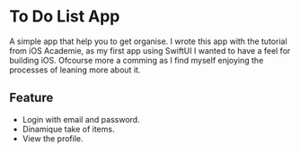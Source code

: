 # To Do List App 
A simple app that help you to get organise. I wrote this app with the tutorial from iOS Academie, as my first app using SwiftUI I wanted to have a feel for building iOS. Ofcourse more a comming as I find myself enjoying the processes of leaning more about it. 

## Feature 
- Login with email and password.
- Dinamique take of items.
- View the profile.
  
